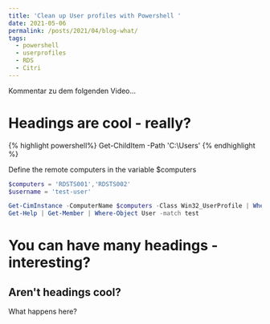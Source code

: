 ```yaml
---
title: 'Clean up User profiles with Powershell '
date: 2021-05-06
permalink: /posts/2021/04/blog-what/
tags:
  - powershell
  - userprofiles
  - RDS
  - Citri
---
```


Kommentar zu dem folgenden Video... 

Headings are cool - really?
======

{% highlight powershell%}
Get-ChildItem -Path 'C:\Users\'
{% endhighlight %}

Define the remote computers in the variable $computers

```powershell
$computers = 'RDSTS001','RDSTS002'
$username = 'test-user'

Get-CimInstance -ComputerName $computers -Class Win32_UserProfile | Where-Object { $_.LocalPath.split('\')[-1] -eq $username } | Remove-CimInstance
Get-Help | Get-Member | Where-Object User -match test
```


You can have many headings - interesting?
======

Aren't headings cool?
------

What happens here?